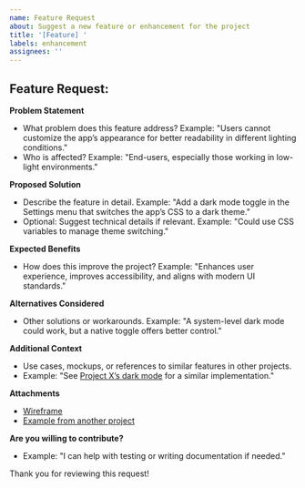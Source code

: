 ```yaml
---
name: Feature Request
about: Suggest a new feature or enhancement for the project
title: '[Feature] '
labels: enhancement
assignees: ''
---
```


## Feature Request: <Short Title>

**Problem Statement**
- What problem does this feature address? Example: "Users cannot customize the app’s appearance for better readability in different lighting conditions."
- Who is affected? Example: "End-users, especially those working in low-light environments."

**Proposed Solution**
- Describe the feature in detail. Example: "Add a dark mode toggle in the Settings menu that switches the app’s CSS to a dark theme."
- Optional: Suggest technical details if relevant. Example: "Could use CSS variables to manage theme switching."

**Expected Benefits**
- How does this improve the project? Example: "Enhances user experience, improves accessibility, and aligns with modern UI standards."

**Alternatives Considered**
- Other solutions or workarounds. Example: "A system-level dark mode could work, but a native toggle offers better control."

**Additional Context**
- Use cases, mockups, or references to similar features in other projects.
- Example: "See [Project X’s dark mode](link-to-example) for a similar implementation."

**Attachments**
- [Wireframe](attachment://dark-mode-wireframe.png)
- [Example from another project](attachment://example-screenshot.png)

**Are you willing to contribute?**
- Example: "I can help with testing or writing documentation if needed."

Thank you for reviewing this request!
